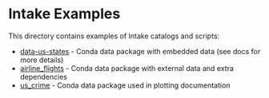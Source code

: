 Intake Examples
===============

This directory contains examples of Intake catalogs and scripts:

* [data-us-states](data-us-states/) - Conda data package with embedded data (see docs for more details)
* [airline_flights](airline_flights/) - Conda data package with external data and extra dependencies
* [us_crime](us_crime/) - Conda data package used in plotting documentation
